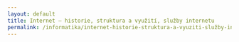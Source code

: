 ```yaml
---
layout: default
title: Internet – historie, struktura a využití, služby internetu
permalink: /informatika/internet-historie-struktura-a-vyuziti-služby-internetu/
---
```


